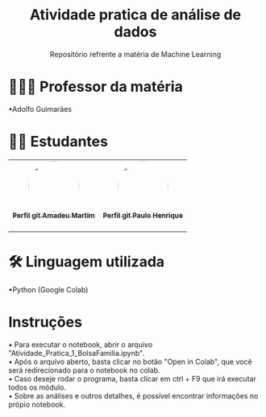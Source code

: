 <h1 align="center">Atividade pratica de análise de dados </h1>
<p align="center"> Repositório refrente a matéria de Machine Learning</p>
<h1>👨🏽‍🏫 Professor da matéria</h1>
<p>  •Adolfo Guimarães</p>
<h1>👨‍💻 Estudantes</h1>
<p>
  <table>
  <tr>
    <td align="center"><a href="https://github.com/amadeu100401"><img style="border-radius: 50%;" src="https://avatars.githubusercontent.com/u/54649985?v=4" width="100px;" alt=""/><br /><sub><b>Perfil git Amadeu Martim</b></sub></a><br /><a href="https://rocketseat.com.br/" title="Rocketseat"></a><br/></td> <td align="center"><a href="https://github.com/PauloMBittencourt"><img style="border-radius: 50%;" src="https://avatars.githubusercontent.com/u/54875444?v=4" width="100px;" alt=""/><br /><sub><b>Perfil git Paulo Henrique</b></sub></a><br /><a href="https://rocketseat.com.br/" title="Rocketseat"></a><br/></td>
  </tr>
</table>
</p>
<h1> 🛠 Linguagem utilizada</h1>
<p>
  •Python (Google Colab)
</p>
<p>
  <h1>Instruções</h1>
  • Para executar o notebook, abrir o arquivo "Atividade_Pratica_1_BolsaFamilia.ipynb".
  </br>• Após o arquivo aberto, basta clicar no botão "Open in Colab", que você será redirecionado para o notebook no colab. 
  </br>• Caso deseje rodar o programa, basta clicar em ctrl + F9 que irá executar todos os módulo. 
  </br>• Sobre as análises e outros detalhes, é possível encontrar informações no própio notebook. 
</p>
